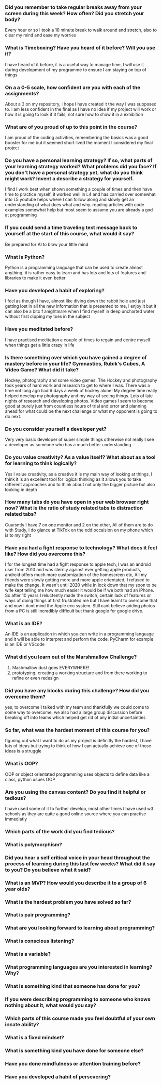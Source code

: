 ### Did you remember to take regular breaks away from your screen during this week? How often? Did you stretch your body?
Every hour or so I took a 10 minute break to walk around and stretch, also to clear my mind and ease my worries
### What is Timeboxing? Have you heard of it before? Will you use it?
I have heard of it before, it is a useful way to manage time, I will use it during development of my programme to ensure I am staying on top of things
### On a a 0-5 scale, how confident are you with each of the assignments?
About a 3 on my repository, I hope I have created it the way I was supposed to. I am less confident in the final as I have no idea if my project will work or how it is going to look if it fails, not sure how to show it in a exhibition
### What are of you proud of up to this point in the course?
I am proud of the coding activities, remembering the basics was a good booster for me but it seemed short lived the moment I considered my final project
### Do you have a personal learning strategy? If so, what parts of your learning strategy worked? What problems did you face? If you don't have a personal strategy yet, what do you think might work? Invent a describe a strategy for yourself. 
I find I work best when shown something a couple of times and then have time to practice myself, it worked well in L4 and has carried over somewhat into L5 youtube helps where I can follow along and slowly get an understanding of what does what and why. reading articles with code examples somewhat help but most seem to assume you are already a god at programming

### If you could send a time traveling text message back to yourself at the start of this course, what would it say?
Be prepared for AI to blow your little mind
### What is Python?
Python is a programming language that can be used to create almost anything, it is rather easy to learn and has lots and lots of features and libraries to make it even better
### Have you developed a habit of exploring?
I feel as though I have, almost like diving down the rabbit hole and just getting lost in all the new information that is presented to me, I enjoy it but it can also be a bito f anightmare when I find myself in deep uncharted water without first dipping my toes in the subject
### Have you meditated before?
I have practised meditation a couple of times to regain and centre myself when things get a little crazy in life
### Is there something over which you have gained a degree of mastery before in your life? Gymnastics, Rubik's Cubes, A Video Game? What did it take?
Hockey, photography and some video games. The Hockey and photography took years of hard work and research to get to where I was. There was a time not long ago had 6 days a week of hockey alone! My degree time really helped develop my photography and my way of seeing things. Lots of late nights of research and developing photos. Video games I seem to become good at purely just from countless hours of trial and error and planning ahead for what could be the next challenge or what my opponent is going to do next.
### Do you consider yourself a developer yet?
Very very basic developer of super simple things otherwise not really I see a developer as someone who has a much better understanding 
### Do you value creativity? As a value itself? What about as a tool for learning to think logically?
Yes I value creativity, as a creative it is my main way of looking at things, I think it is an excellent tool for logical thinking as it allows you to take different approaches and to think about not only the bigger picture but also looking in depth
### How many tabs do you have open in your web browser right now? What is the ratio of study related tabs to distraction related tabs?
Cuursntly I have 7 on one monitor and 2 on the other, All of them are to do with Study, I do glance at TikTok on the odd occaision on my phone which is to my right
### Have you had a fight response to technology? What does it feel like? How did you overcome this?
I for the longest time had a fight response to apple tech, I was an android user from 2010 and was sternly against ever getting apple products, android offers much more customization of the homescreen etc, All my friends were slowly getting more and more apple orientated, I refused to make the change. It wasn't until 2020 while in lock down that my soon to be wife kept telling me how much easier it would be if we both had an iPhone. So after 10 years I reluctently made the switch, certain lack of features or ways of doing things at first frustrated me but I have learnt to overcome that and now I dont mind the Apple eco system. Still cant believe adding photos from a PC is still incredibly difficult but thank google for google drive.
### What is an IDE?
An IDE is an application in which you can write in a programming language and it will be able to interpret and perform the code, PyCharm for example is an IDE or VScode
### What did you learn out of the Marshmallow Challenge?
1. Mashmallow dust goes EVERYWHERE!
2. prototyping, creating a working structure and from there working to refine or even redesign
### Did you have any blocks during this challenge? How did you overcome them?
yes, to overcome I talked with my team and thankfully we could come to some way to overcome, we also had a large group discussion before breaking off into teams which helped get rid of any initial uncertainties
### So far, what was the hardest moment of this course for you?
figuring out what I want to do as my project is definitly the hardest, I have lots of ideas but trying to think of how I can actually achieve one of those ideas is a struggle
### What is OOP?
OOP or object orientated programming uses objects to define data like a class, python usues OOP
### Are you using the canvas content? Do you find it helpful or tedious?
I have used some of it to further develop, most other times I have used w3 schools as they are quite a good online source where you can practise immediatly 
### Which parts of the work did you find tedious?

### What is polymorphism?

### Did you hear a self critical voice in your head throughout the process of learning during this last few weeks? What did it say to you? Do you believe what it said?

### What is an MVP? How would you describe it to a group of 6 year olds?

### What is the hardest problem you have solved so far?

### What is pair programming?

### What are you looking forward to learning about programming?

### What is conscious listening?

### What is a variable?

### What programming languages are you interested in learning? Why?

### What is something kind that someone has done for you?

### If you were describing programming to someone who knows nothing about it, what would you say?

### Which parts of this course made you feel doubtful of your own innate ability?

### What is a fixed mindset?

### What is something kind you have done for someone else?

### Have you done mindfulness or attention training before?

### Have you developed a habit of persevering?








